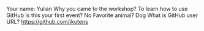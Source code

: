 Your name: Yulian
Why you came to the workshop? To learn how to use GitHub
Is this your first event? No
Favorite animal? Dog
What is GitHub user URL? https://github.com/ikutens

